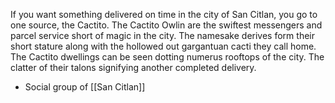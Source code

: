 If you want something delivered on time in the city of San Citlan, you go to one source, the Cactito. The Cactito Owlin are the swiftest messengers and parcel service short of magic in the city. The namesake derives form their short stature along with the hollowed out gargantuan cacti they call home. The Cactito dwellings can be seen dotting numerus rooftops of the city. The clatter of their talons signifying another completed delivery. 

- Social group of [[San Citlan]]